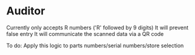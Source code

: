# Auditor

Currently only accepts R numbers ('R' followed by 9 digits)
It will prevent false entry
It will communicate the scanned data via a QR code

To do:
Apply this logic to parts numbers/serial numbers/store selection
